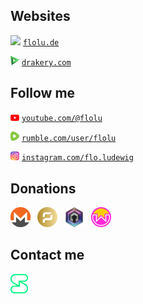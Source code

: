 ## Websites

<img width="14px" height="auto" src="flolu.ico" /> <a href="https://flolu.de">`flolu.de`</a>

<img width="14px" height="auto" src="drakery.svg" /> <a href="https://drakery.com">`drakery.com`</a>

## Follow me

<img width="14px" height="auto" src="youtube.svg" /> <a href="https://www.youtube.com/@flolu">`youtube.com/@flolu`</a>

<img width="14px" height="auto" src="rumble.svg" /> <a href="https://rumble.com/user/flolu">`rumble.com/user/flolu`</a>

<img width="14px" height="auto" src="instagram.svg" /> <a href="https://www.instagram.com/flo.ludewig">`instagram.com/flo.ludewig`</a>

## Donations

<a href="https://flolu.de/donations#xmr"><img width="32px" height="auto" src="monero.svg" /></a><span> </span>
<a href="https://flolu.de/donations#arrr"><img width="32px" height="auto" src="arrr.svg" /></a><span> </span>
<a href="https://flolu.de/donations#dero"><img width="32px" height="auto" src="dero.png" /></a><span> </span>
<a href="https://flolu.de/donations#wow"><img width="32px" height="auto" src="wownero.svg" /></a>

## Contact me

<a href="https://flolu.de/contact#session"><img width="28px" height="auto" src="session.svg" /></a>
